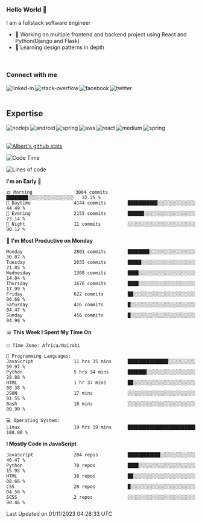 

### Hello World 👋
I am a fullstack software engineer
- 🔭 Working on multiple frontend and backend project using React and Python(Django and Flask)
- 🌱 Learning design patterns in depth

<br>

### Connect with me

[<img align="left" alt="linked-in" src="https://img.shields.io/badge/linkedin-%230077B5.svg?&style=for-the-badge&logo=linkedin&logoColor=white" />](https://www.linkedin.com/in/albert-byrone/)

<!-- [<img align="left" alt="medium" src="https://img.shields.io/badge/medium-%2312100E.svg?&style=for-the-badge&logo=medium&logoColor=white" />](https://56faisal.medium.com/) -->

[<img align="left" alt="stack-overflow" src="https://img.shields.io/badge/stack%20overflow-FE7A16?logo=stack-overflow&logoColor=white&style=for-the-badge" />](https://stackoverflow.com/users/11916317/albert-byrone)

[<img align="left" alt="facebook" src="https://img.shields.io/badge/facebook-%231877F2.svg?&style=for-the-badge&logo=facebook&logoColor=white" />](https://web.facebook.com/albert.byrone.1/)

[<img align="left" alt="twitter" src="https://img.shields.io/badge/twitter-%231DA1F2.svg?&style=for-the-badge&logo=twitter&logoColor=white" />](https://twitter.com/byrone_albert)

<br>

<br>

## Expertise
<img align="left" alt="nodejs" src="https://img.shields.io/badge/python%20-%2343853D.svg?&style=for-the-badge&logo=node.js&logoColor=white" />
<img align="left" alt="android" src="https://img.shields.io/badge/Flask-3DDC84?logo=android&logoColor=white&style=for-the-badge" />
<img align="left" alt="spring" src="https://img.shields.io/badge/drf%20-%236DB33F.svg?&style=for-the-badge&logo=spring&logoColor=white" />
<img align="left" alt="aws" src="https://img.shields.io/badge/django%20AWS-%23232F3E?logo=amazon-aws&logoColor=white&style=for-the-badge" />
<img align="left" alt="react" src="https://img.shields.io/badge/react%20-%2320232a.svg?&style=for-the-badge&logo=react&logoColor=%2361DAFB" />
<img align="left" alt="medium" src="https://img.shields.io/badge/Angular-%23316192.svg?&style=for-the-badge&logo=postgresql&logoColor=white" />
<img align="left" alt="spring" src="https://img.shields.io/badge/Javascript%20-%236DB33F.svg?&style=for-the-badge&logo=spring&logoColor=white" />
<br>
<br>


[![Albert's github stats](https://github-readme-stats.vercel.app/api?username=Albert-Byrone&count_private=true&show_icons=true&theme=radical&hide_rank=false)](https://github.com/anuraghazra/github-readme-stats)

<!-- [![Top Langs](https://github-readme-stats.vercel.app/api/top-langs/?username=Albert-Byrone&layout=compact)](https://github.com/anuraghazra/github-readme-stats) -->

<!--
**Albert-Byrone/Albert-Byrone** is a ✨ _special_ ✨ repository because its `README.md` (this file) appears on your GitHub profile.

Here are some ideas to get you started:

- 🔭 I’m currently working on ...
- 🌱 I’m currently learning ...
- 👯 I’m looking to collaborate on ...
- 🤔 I’m looking for help with ...
- 💬 Ask me about ...
- 📫 How to reach me: ...
- 😄 Pronouns: ...
- ⚡ Fun fact: ...
-->


<!--START_SECTION:waka-->
![Code Time](http://img.shields.io/badge/Code%20Time-771%20hrs%2020%20mins-blue)

![Lines of code](https://img.shields.io/badge/From%20Hello%20World%20I%27ve%20Written-62.6%20million%20lines%20of%20code-blue)

**I'm an Early 🐤** 

```text
🌞 Morning                3004 commits        ████████░░░░░░░░░░░░░░░░░   32.25 % 
🌆 Daytime                4144 commits        ███████████░░░░░░░░░░░░░░   44.49 % 
🌃 Evening                2155 commits        ██████░░░░░░░░░░░░░░░░░░░   23.14 % 
🌙 Night                  11 commits          ░░░░░░░░░░░░░░░░░░░░░░░░░   00.12 % 
```
📅 **I'm Most Productive on Monday** 

```text
Monday                   2801 commits        ████████░░░░░░░░░░░░░░░░░   30.07 % 
Tuesday                  2035 commits        █████░░░░░░░░░░░░░░░░░░░░   21.85 % 
Wednesday                1308 commits        ████░░░░░░░░░░░░░░░░░░░░░   14.04 % 
Thursday                 1676 commits        ████░░░░░░░░░░░░░░░░░░░░░   17.99 % 
Friday                   622 commits         ██░░░░░░░░░░░░░░░░░░░░░░░   06.68 % 
Saturday                 416 commits         █░░░░░░░░░░░░░░░░░░░░░░░░   04.47 % 
Sunday                   456 commits         █░░░░░░░░░░░░░░░░░░░░░░░░   04.90 % 
```


📊 **This Week I Spent My Time On** 

```text
🕑︎ Time Zone: Africa/Nairobi

💬 Programming Languages: 
JavaScript               11 hrs 35 mins      ███████████████░░░░░░░░░░   59.97 % 
Python                   5 hrs 34 mins       ███████░░░░░░░░░░░░░░░░░░   28.88 % 
HTML                     1 hr 37 mins        ██░░░░░░░░░░░░░░░░░░░░░░░   08.38 % 
JSON                     17 mins             ░░░░░░░░░░░░░░░░░░░░░░░░░   01.55 % 
Bash                     10 mins             ░░░░░░░░░░░░░░░░░░░░░░░░░   00.90 % 

💻 Operating System: 
Linux                    19 hrs 19 mins      █████████████████████████   100.00 % 
```

**I Mostly Code in JavaScript** 

```text
JavaScript               204 repos           ████████████░░░░░░░░░░░░░   46.47 % 
Python                   70 repos            ████░░░░░░░░░░░░░░░░░░░░░   15.95 % 
HTML                     38 repos            ██░░░░░░░░░░░░░░░░░░░░░░░   08.66 % 
CSS                      20 repos            █░░░░░░░░░░░░░░░░░░░░░░░░   04.56 % 
SCSS                     2 repos             ░░░░░░░░░░░░░░░░░░░░░░░░░   00.46 % 
```




 Last Updated on 01/11/2023 04:28:33 UTC
<!--END_SECTION:waka-->
